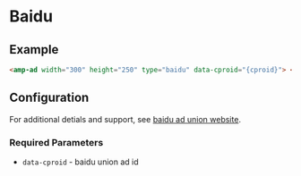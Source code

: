 <!---
Copyright 2016 The AMP HTML Authors. All Rights Reserved.

Licensed under the Apache License, Version 2.0 (the "License");
you may not use this file except in compliance with the License.
You may obtain a copy of the License at

      http://www.apache.org/licenses/LICENSE-2.0

Unless required by applicable law or agreed to in writing, software
distributed under the License is distributed on an "AS-IS" BASIS,
WITHOUT WARRANTIES OR CONDITIONS OF ANY KIND, either express or implied.
See the License for the specific language governing permissions and
limitations under the License.
-->

# Baidu

## Example

```html
<amp-ad width="300" height="250" type="baidu" data-cproid="{cproid}"> </amp-ad>
```

## Configuration

For additional detials and support, see [baidu ad union website](http://union.baidu.com/product/prod-cpro.html).

### Required Parameters

-   `data-cproid` - baidu union ad id
